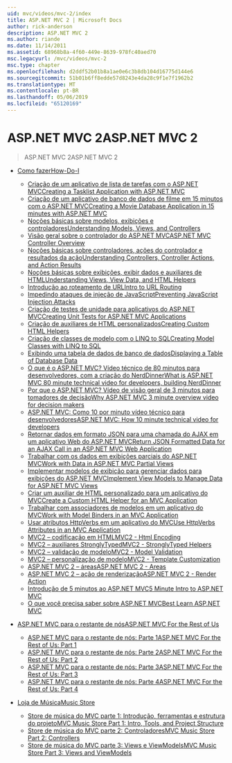 ```yaml
---
uid: mvc/videos/mvc-2/index
title: ASP.NET MVC 2 | Microsoft Docs
author: rick-anderson
description: ASP.NET MVC 2
ms.author: riande
ms.date: 11/14/2011
ms.assetid: 68968b8a-4f60-449e-8639-978fc40aed70
msc.legacyurl: /mvc/videos/mvc-2
msc.type: chapter
ms.openlocfilehash: d2ddf52b01b8a1ae0e6c3b8db104d16775d144e6
ms.sourcegitcommit: 51b01b6ff8edde57d8243e4da28c9f1e7f1962b2
ms.translationtype: MT
ms.contentlocale: pt-BR
ms.lasthandoff: 05/06/2019
ms.locfileid: "65120169"
---
```

# <a name="aspnet-mvc-2"></a><span data-ttu-id="a627a-103">ASP.NET MVC 2</span><span class="sxs-lookup"><span data-stu-id="a627a-103">ASP.NET MVC 2</span></span>

> <span data-ttu-id="a627a-104">ASP.NET MVC 2</span><span class="sxs-lookup"><span data-stu-id="a627a-104">ASP.NET MVC 2</span></span>

- [<span data-ttu-id="a627a-105">Como fazer</span><span class="sxs-lookup"><span data-stu-id="a627a-105">How-Do-I</span></span>](how-do-i/index.md)

    - [<span data-ttu-id="a627a-106">Criação de um aplicativo de lista de tarefas com o ASP.NET MVC</span><span class="sxs-lookup"><span data-stu-id="a627a-106">Creating a Tasklist Application with ASP.NET MVC</span></span>](how-do-i/creating-a-tasklist-application-with-aspnet-mvc.md)
    - [<span data-ttu-id="a627a-107">Criação de um aplicativo de banco de dados de filme em 15 minutos com o ASP.NET MVC</span><span class="sxs-lookup"><span data-stu-id="a627a-107">Creating a Movie Database Application in 15 minutes with ASP.NET MVC</span></span>](how-do-i/creating-a-movie-database-application-in-15-minutes-with-aspnet-mvc.md)
    - [<span data-ttu-id="a627a-108">Noções básicas sobre modelos, exibições e controladores</span><span class="sxs-lookup"><span data-stu-id="a627a-108">Understanding Models, Views, and Controllers</span></span>](how-do-i/understanding-models-views-and-controllers.md)
    - [<span data-ttu-id="a627a-109">Visão geral sobre o controlador do ASP.NET MVC</span><span class="sxs-lookup"><span data-stu-id="a627a-109">ASP.NET MVC Controller Overview</span></span>](how-do-i/aspnet-mvc-controller-overview.md)
    - [<span data-ttu-id="a627a-110">Noções básicas sobre controladores, ações do controlador e resultados da ação</span><span class="sxs-lookup"><span data-stu-id="a627a-110">Understanding Controllers, Controller Actions, and Action Results</span></span>](how-do-i/understanding-controllers-controller-actions-and-action-results.md)
    - [<span data-ttu-id="a627a-111">Noções básicas sobre exibições, exibir dados e auxiliares de HTML</span><span class="sxs-lookup"><span data-stu-id="a627a-111">Understanding Views, View Data, and HTML Helpers</span></span>](how-do-i/understanding-views-view-data-and-html-helpers.md)
    - [<span data-ttu-id="a627a-112">Introdução ao roteamento de URL</span><span class="sxs-lookup"><span data-stu-id="a627a-112">Intro to URL Routing</span></span>](how-do-i/an-introduction-to-url-routing.md)
    - [<span data-ttu-id="a627a-113">Impedindo ataques de injeção de JavaScript</span><span class="sxs-lookup"><span data-stu-id="a627a-113">Preventing JavaScript Injection Attacks</span></span>](how-do-i/preventing-javascript-injection-attacks.md)
    - [<span data-ttu-id="a627a-114">Criação de testes de unidade para aplicativos do ASP.NET MVC</span><span class="sxs-lookup"><span data-stu-id="a627a-114">Creating Unit Tests for ASP.NET MVC Applications</span></span>](how-do-i/creating-unit-tests-for-aspnet-mvc-applications.md)
    - [<span data-ttu-id="a627a-115">Criação de auxiliares de HTML personalizados</span><span class="sxs-lookup"><span data-stu-id="a627a-115">Creating Custom HTML Helpers</span></span>](how-do-i/creating-custom-html-helpers.md)
    - [<span data-ttu-id="a627a-116">Criação de classes de modelo com o LINQ to SQL</span><span class="sxs-lookup"><span data-stu-id="a627a-116">Creating Model Classes with LINQ to SQL</span></span>](how-do-i/creating-model-classes-with-linq-to-sql.md)
    - [<span data-ttu-id="a627a-117">Exibindo uma tabela de dados de banco de dados</span><span class="sxs-lookup"><span data-stu-id="a627a-117">Displaying a Table of Database Data</span></span>](how-do-i/displaying-a-table-of-database-data.md)
    - [<span data-ttu-id="a627a-118">O que é o ASP.NET MVC? Vídeo técnico de 80 minutos para desenvolvedores, com a criação do NerdDinner</span><span class="sxs-lookup"><span data-stu-id="a627a-118">What is ASP.NET MVC 80 minute technical video for developers, building NerdDinner</span></span>](how-do-i/what-is-aspnet-mvc-80-minute-technical-video-for-developers-building-nerddinner.md)
    - [<span data-ttu-id="a627a-119">Por que o ASP.NET MVC? Vídeo de visão geral de 3 minutos para tomadores de decisão</span><span class="sxs-lookup"><span data-stu-id="a627a-119">Why ASP.NET MVC 3 minute overview video for decision makers</span></span>](how-do-i/why-aspnet-mvc-3-minute-overview-video-for-decision-makers.md)
    - [<span data-ttu-id="a627a-120">ASP.NET MVC: Como 10 por minuto vídeo técnico para desenvolvedores</span><span class="sxs-lookup"><span data-stu-id="a627a-120">ASP.NET MVC: How 10 minute technical video for developers</span></span>](how-do-i/aspnet-mvc-how-10-minute-technical-video-for-developers.md)
    - [<span data-ttu-id="a627a-121">Retornar dados em formato JSON para uma chamada do AJAX em um aplicativo Web do ASP.NET MVC</span><span class="sxs-lookup"><span data-stu-id="a627a-121">Return JSON Formatted Data for an AJAX Call in an ASP.NET MVC Web Application</span></span>](how-do-i/how-do-i-return-json-formatted-data-for-an-ajax-call-in-an-aspnet-mvc-web-application.md)
    - [<span data-ttu-id="a627a-122">Trabalhar com os dados em exibições parciais do ASP.NET MVC</span><span class="sxs-lookup"><span data-stu-id="a627a-122">Work with Data in ASP.NET MVC Partial Views</span></span>](how-do-i/how-do-i-work-with-data-in-aspnet-mvc-partial-views.md)
    - [<span data-ttu-id="a627a-123">Implementar modelos de exibição para gerenciar dados para exibições do ASP.NET MVC</span><span class="sxs-lookup"><span data-stu-id="a627a-123">Implement View Models to Manage Data for ASP.NET MVC Views</span></span>](how-do-i/how-do-i-implement-view-models-to-manage-data-for-aspnet-mvc-views.md)
    - [<span data-ttu-id="a627a-124">Criar um auxiliar de HTML personalizado para um aplicativo do MVC</span><span class="sxs-lookup"><span data-stu-id="a627a-124">Create a Custom HTML Helper for an MVC Application</span></span>](how-do-i/how-do-i-create-a-custom-html-helper-for-an-mvc-application.md)
    - [<span data-ttu-id="a627a-125">Trabalhar com associadores de modelos em um aplicativo do MVC</span><span class="sxs-lookup"><span data-stu-id="a627a-125">Work with Model Binders in an MVC Application</span></span>](how-do-i/how-do-i-work-with-model-binders-in-an-mvc-application.md)
    - [<span data-ttu-id="a627a-126">Usar atributos HttpVerbs em um aplicativo do MVC</span><span class="sxs-lookup"><span data-stu-id="a627a-126">Use HttpVerbs Attributes in an MVC Application</span></span>](how-do-i/how-do-i-use-httpverbs-attributes-in-an-mvc-application.md)
    - [<span data-ttu-id="a627a-127">MVC2 – codificação em HTML</span><span class="sxs-lookup"><span data-stu-id="a627a-127">MVC2 - Html Encoding</span></span>](how-do-i/mvc2-html-encoding.md)
    - [<span data-ttu-id="a627a-128">MVC2 – auxiliares StronglyTyped</span><span class="sxs-lookup"><span data-stu-id="a627a-128">MVC2 - StronglyTyped Helpers</span></span>](how-do-i/mvc2-stronglytyped-helpers.md)
    - [<span data-ttu-id="a627a-129">MVC2 – validação de modelo</span><span class="sxs-lookup"><span data-stu-id="a627a-129">MVC2 - Model Validation</span></span>](how-do-i/mvc2-model-validation.md)
    - [<span data-ttu-id="a627a-130">MVC2 – personalização de modelo</span><span class="sxs-lookup"><span data-stu-id="a627a-130">MVC2 - Template Customization</span></span>](how-do-i/mvc2-template-customization.md)
    - [<span data-ttu-id="a627a-131">ASP.NET MVC 2 – áreas</span><span class="sxs-lookup"><span data-stu-id="a627a-131">ASP.NET MVC 2 - Areas</span></span>](how-do-i/aspnet-mvc-2-areas.md)
    - [<span data-ttu-id="a627a-132">ASP.NET MVC 2 – ação de renderização</span><span class="sxs-lookup"><span data-stu-id="a627a-132">ASP.NET MVC 2 - Render Action</span></span>](how-do-i/aspnet-mvc-2-render-action.md)
    - [<span data-ttu-id="a627a-133">Introdução de 5 minutos ao ASP.NET MVC</span><span class="sxs-lookup"><span data-stu-id="a627a-133">5 Minute Intro to ASP.NET MVC</span></span>](how-do-i/5-minute-introduction-to-aspnet-mvc.md)
    - [<span data-ttu-id="a627a-134">O que você precisa saber sobre ASP.NET MVC</span><span class="sxs-lookup"><span data-stu-id="a627a-134">Best Learn ASP.NET MVC</span></span>](how-do-i/how-to-best-learn-asp-net-mvc.md)
- [<span data-ttu-id="a627a-135">ASP.NET MVC para o restante de nós</span><span class="sxs-lookup"><span data-stu-id="a627a-135">ASP.NET MVC For the Rest of Us</span></span>](aspnet-mvc-for-the-rest-of-us/index.md)

    - [<span data-ttu-id="a627a-136">ASP.NET MVC para o restante de nós: Parte 1</span><span class="sxs-lookup"><span data-stu-id="a627a-136">ASP.NET MVC For the Rest of Us: Part 1</span></span>](aspnet-mvc-for-the-rest-of-us/aspnet-mvc-for-the-rest-of-us-part-1.md)
    - [<span data-ttu-id="a627a-137">ASP.NET MVC para o restante de nós: Parte 2</span><span class="sxs-lookup"><span data-stu-id="a627a-137">ASP.NET MVC For the Rest of Us: Part 2</span></span>](aspnet-mvc-for-the-rest-of-us/aspnet-mvc-for-the-rest-of-us-part-2.md)
    - [<span data-ttu-id="a627a-138">ASP.NET MVC para o restante de nós: Parte 3</span><span class="sxs-lookup"><span data-stu-id="a627a-138">ASP.NET MVC For the Rest of Us: Part 3</span></span>](aspnet-mvc-for-the-rest-of-us/aspnet-mvc-for-the-rest-of-us-part-3.md)
    - [<span data-ttu-id="a627a-139">ASP.NET MVC para o restante de nós: Parte 4</span><span class="sxs-lookup"><span data-stu-id="a627a-139">ASP.NET MVC For the Rest of Us: Part 4</span></span>](aspnet-mvc-for-the-rest-of-us/aspnet-mvc-for-the-rest-of-us-part-4.md)
- [<span data-ttu-id="a627a-140">Loja de Música</span><span class="sxs-lookup"><span data-stu-id="a627a-140">Music Store</span></span>](music-store/index.md)

    - [<span data-ttu-id="a627a-141">Store de música do MVC parte 1: Introdução, ferramentas e estrutura do projeto</span><span class="sxs-lookup"><span data-stu-id="a627a-141">MVC Music Store Part 1: Intro, Tools, and Project Structure</span></span>](music-store/mvc-music-store-part-1-intro-tools-and-project-structure.md)
    - [<span data-ttu-id="a627a-142">Store de música do MVC parte 2: Controladores</span><span class="sxs-lookup"><span data-stu-id="a627a-142">MVC Music Store Part 2: Controllers</span></span>](music-store/mvc-music-store-part-2-controllers.md)
    - [<span data-ttu-id="a627a-143">Store de música do MVC parte 3: Views e ViewModels</span><span class="sxs-lookup"><span data-stu-id="a627a-143">MVC Music Store Part 3: Views and ViewModels</span></span>](music-store/mvc-music-store-part-3-views-and-viewmodels.md)
